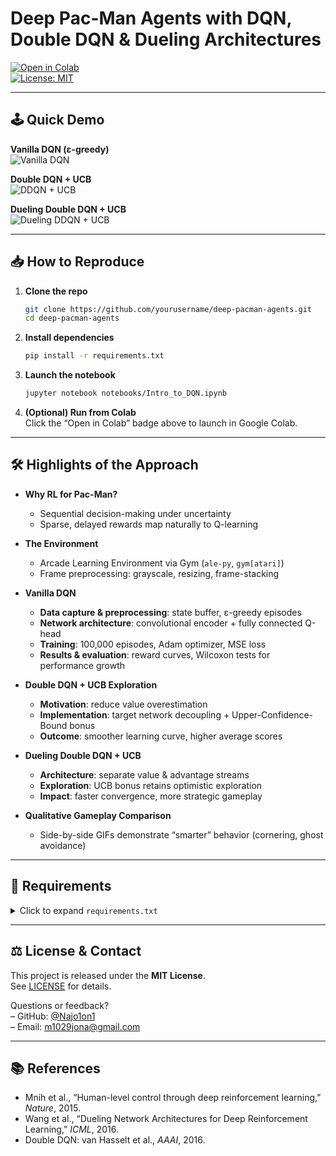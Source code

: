 # Deep Pac-Man Agents with DQN, Double DQN & Dueling Architectures

[![Open in Colab](https://colab.research.google.com/assets/colab-badge.svg)](https://colab.research.google.com/github/yourusername/deep-pacman-agents/blob/main/notebooks/Intro_to_DQN.ipynb)  
[![License: MIT](https://img.shields.io/badge/License-MIT-blue.svg)](LICENSE)

---

## 🕹️ Quick Demo

**Vanilla DQN (ε-greedy)**  
![Vanilla DQN](https://i.imgur.com/9ru85kU.gif)

**Double DQN + UCB**  
![DDQN + UCB](https://i.imgur.com/bBWylLN.gif)

**Dueling Double DQN + UCB**  
![Dueling DDQN + UCB](https://i.imgur.com/cCDxclc.gif)

---

## 📥 How to Reproduce

1. **Clone the repo**  
   ```bash
   git clone https://github.com/yourusername/deep-pacman-agents.git
   cd deep-pacman-agents
   ```

2. **Install dependencies**  
   ```bash
   pip install -r requirements.txt
   ```

3. **Launch the notebook**  
   ```bash
   jupyter notebook notebooks/Intro_to_DQN.ipynb
   ```

4. **(Optional) Run from Colab**  
   Click the “Open in Colab” badge above to launch in Google Colab.

---

## 🛠️ Highlights of the Approach

- **Why RL for Pac-Man?**  
  - Sequential decision-making under uncertainty  
  - Sparse, delayed rewards map naturally to Q-learning

- **The Environment**  
  - Arcade Learning Environment via Gym (`ale-py`, `gym[atari]`)  
  - Frame preprocessing: grayscale, resizing, frame-stacking

- **Vanilla DQN**  
  - **Data capture & preprocessing**: state buffer, ε-greedy episodes  
  - **Network architecture**: convolutional encoder + fully connected Q-head  
  - **Training**: 100,000 episodes, Adam optimizer, MSE loss  
  - **Results & evaluation**: reward curves, Wilcoxon tests for performance growth

- **Double DQN + UCB Exploration**  
  - **Motivation**: reduce value overestimation  
  - **Implementation**: target network decoupling + Upper-Confidence-Bound bonus  
  - **Outcome**: smoother learning curve, higher average scores

- **Dueling Double DQN + UCB**  
  - **Architecture**: separate value & advantage streams  
  - **Exploration**: UCB bonus retains optimistic exploration  
  - **Impact**: faster convergence, more strategic gameplay

- **Qualitative Gameplay Comparison**  
  - Side-by-side GIFs demonstrate “smarter” behavior (cornering, ghost avoidance)

---

## 📜 Requirements

<details>
<summary>Click to expand <code>requirements.txt</code></summary>

```text
ale-py>=0.8.1
gym[atari]>=0.25.0
numpy>=1.21
pandas>=1.3
matplotlib>=3.4
scikit-learn>=0.24
scipy>=1.7
torch>=1.10
torchvision>=0.11
opencv-python>=4.5
```
</details>

---

## ⚖️ License & Contact

This project is released under the **MIT License**.  
See [LICENSE](LICENSE) for details.

Questions or feedback?  
– GitHub: [@Najo1on1](https://github.com/Najo1on1)  
– Email: m1029jona@gmail.com 

---

## 📚 References

- Mnih et al., “Human-level control through deep reinforcement learning,” *Nature*, 2015.  
- Wang et al., “Dueling Network Architectures for Deep Reinforcement Learning,” *ICML*, 2016.  
- Double DQN: van Hasselt et al., *AAAI*, 2016.  

